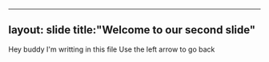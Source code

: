 ---
layout: slide
title:"Welcome to our second slide"
--
Hey buddy I'm writting in this file
Use the left arrow to go back
